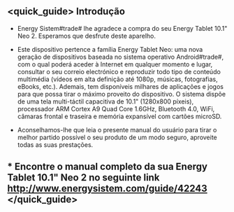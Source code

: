 ## <quick_guide> Introdução

* Energy Sistem#trade# lhe agradece a compra do seu Energy Tablet 10.1" Neo 2. Esperamos que desfrute deste aparelho.
* Este dispositivo pertence a família  Energy Tablet Neo: uma nova geração de dispositivos baseada no sistema operativo Android#trade#, com o qual poderá aceder à Internet em qualquer momento e lugar, consultar o seu correio electrónico e reproduzir todo tipo de conteúdo multimédia (vídeos em alta definição até 1080p, músicas, fotografias, eBooks, etc.). Ademais, tem disponíveis milhares de aplicações e jogos para que possa tirar o máximo proveito do dispositivo. O sistema dispõe de uma tela multi-táctil capacitiva de 10.1" (1280x800 píxeis), processador ARM Cortex A9 Quad Core 1.6GHz, Bluetooth 4.0, WiFi, câmaras frontal e traseira e memória expansível com cartões microSD.

* Aconselhamos-lhe que leia o presente manual do usuário para tirar o melhor partido possível o seu produto de um modo seguro, aproveite todas as suas prestações.

## <unique> * Encontre o manual completo da sua Energy Tablet 10.1" Neo 2 no seguinte link http://www.energysistem.com/guide/42243 </unique> </quick_guide>

